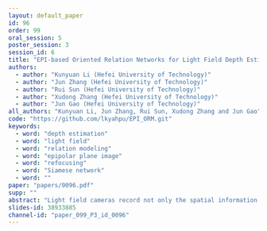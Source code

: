 ```yaml
---
layout: default_paper
id: 96
order: 99
oral_session: 5
poster_session: 3
session_id: 6
title: "EPI-based Oriented Relation Networks for Light Field Depth Estimation"
authors:
  - author: "Kunyuan Li (Hefei University of Technology)"
  - author: "Jun Zhang (Hefei University of Technology)"
  - author: "Rui Sun (Hefei University of Technology)"
  - author: "Xudong Zhang (Hefei University of Technology)"
  - author: "Jun Gao (Hefei University of Technology)"
all_authors: "Kunyuan Li, Jun Zhang, Rui Sun, Xudong Zhang and Jun Gao"
code: "https://github.com/lkyahpu/EPI_ORM.git"
keywords:
  - word: "depth estimation"
  - word: "light field"
  - word: "relation modeling"
  - word: "epipolar plane image"
  - word: "refocusing"
  - word: "Siamese network"
  - word: ""
paper: "papers/0096.pdf"
supp: ""
abstract: "Light field cameras record not only the spatial information of observed scenes but also the directions of all incoming light rays. The spatial and angular information implicitly contain geometrical characteristics such as multi-view or epipolar geometry, which can be exploited to improve the performance of depth estimation. An Epipolar Plane Image (EPI), the unique 2D spatial-angular slice of the light field, contains patterns of oriented lines. The slope of these lines is associated with the disparity. Benefiting from this property of EPIs, some representative methods estimate depth maps by analyzing the disparity of each line in EPIs. However, these methods often extract the optimal slope of the lines from EPIs while ignoring the relationship between neighboring pix- els, which leads to inaccurate depth map predictions. Based on the observation that an oriented line and its neighboring pixels in an EPI share a similar linear structure, we propose an end-to-end fully convolutional network (FCN) to estimate the depth value of the intersection point on the horizontal and vertical EPIs. Specifically, we present a new feature-extraction module, called Oriented Relation Module (ORM), that constructs the relationship between the line orientations. To facilitate training, we also propose a refocusing-based data augmentation method to obtain different slopes from EPIs of the same scene point. Extensive experiments verify the efficacy of learning relations and show that our approach is competitive to other state-of-the-art methods. The code and the trained models are available at https://github.com/lkyahpu/EPI_ORM.git."
slides-id: 38933885
channel-id: "paper_099_P3_id_0096"
---
```

